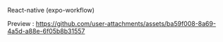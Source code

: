 React-native (expo-workflow)

Preview : https://github.com/user-attachments/assets/ba59f008-8a69-4a5d-a88e-6f05b8b31557
